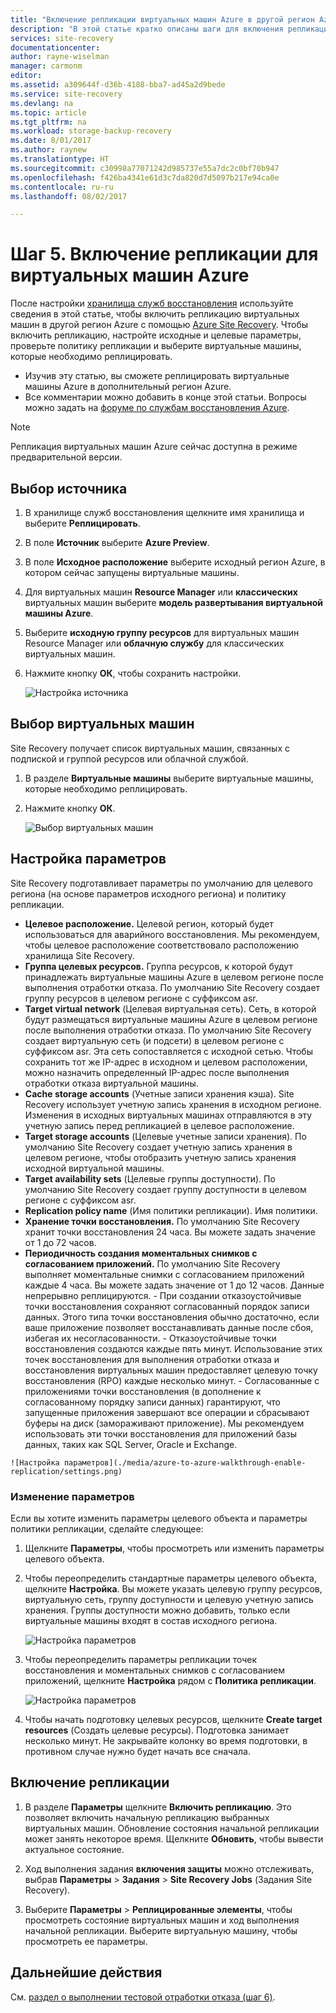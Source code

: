```yaml
---
title: "Включение репликации виртуальных машин Azure в другой регион Azure с помощью Azure Site Recovery | Документация Майкрософт"
description: "В этой статье кратко описаны шаги для включения репликации виртуальных машин Azure в другой регион Azure с помощью службы Azure Site Recovery."
services: site-recovery
documentationcenter: 
author: rayne-wiselman
manager: carmonm
editor: 
ms.assetid: a309644f-d36b-4188-bba7-ad45a2d9bede
ms.service: site-recovery
ms.devlang: na
ms.topic: article
ms.tgt_pltfrm: na
ms.workload: storage-backup-recovery
ms.date: 8/01/2017
ms.author: raynew
ms.translationtype: HT
ms.sourcegitcommit: c30998a77071242d985737e55a7dc2c0bf70b947
ms.openlocfilehash: f426ba4341e61d3c7da820d7d5097b217e94ca0e
ms.contentlocale: ru-ru
ms.lasthandoff: 08/02/2017

---
```



# <a name="step-5-enable-replication-for-azure-vms"></a>Шаг 5. Включение репликации для виртуальных машин Azure


После настройки [хранилища служб восстановления](azure-to-azure-walkthrough-vault.md) используйте сведения в этой статье, чтобы включить репликацию виртуальных машин в другой регион Azure с помощью [Azure Site Recovery](site-recovery-overview.md). Чтобы включить репликацию, настройте исходные и целевые параметры, проверьте политику репликации и выберите виртуальные машины, которые необходимо реплицировать.

- Изучив эту статью, вы сможете реплицировать виртуальные машины Azure в дополнительный регион Azure.
- Все комментарии можно добавить в конце этой статьи. Вопросы можно задать на [форуме по службам восстановления Azure](https://social.msdn.microsoft.com/forums/azure/home?forum=hypervrecovmgr).

>[!NOTE]
>
> Репликация виртуальных машин Azure сейчас доступна в режиме предварительной версии.


## <a name="select-the-source"></a>Выбор источника

1. В хранилище служб восстановления щелкните имя хранилища и выберите **Реплицировать**.
2. В поле **Источник** выберите **Azure Preview**.
2. В поле **Исходное расположение** выберите исходный регион Azure, в котором сейчас запущены виртуальные машины.
3. Для виртуальных машин **Resource Manager** или **классических** виртуальных машин выберите **модель развертывания виртуальной машины Azure**.
4. Выберите **исходную группу ресурсов** для виртуальных машин Resource Manager или **облачную службу** для классических виртуальных машин.
5. Нажмите кнопку **ОК**, чтобы сохранить настройки.

    ![Настройка источника](./media/azure-to-azure-walkthrough-enable-replication/source.png)

## <a name="select-the-vms"></a>Выбор виртуальных машин

Site Recovery получает список виртуальных машин, связанных с подпиской и группой ресурсов или облачной службой.

1. В разделе **Виртуальные машины** выберите виртуальные машины, которые необходимо реплицировать.
2. Нажмите кнопку **ОК**.

    ![Выбор виртуальных машин](./media/azure-to-azure-walkthrough-enable-replication/vms.png)


## <a name="configure-settings"></a>Настройка параметров

Site Recovery подготавливает параметры по умолчанию для целевого региона (на основе параметров исходного региона) и политику репликации.

   - **Целевое расположение.** Целевой регион, который будет использоваться для аварийного восстановления. Мы рекомендуем, чтобы целевое расположение соответствовало расположению хранилища Site Recovery.
   - **Группа целевых ресурсов.** Группа ресурсов, к которой будут принадлежать виртуальные машины Azure в целевом регионе после выполнения отработки отказа. По умолчанию Site Recovery создает группу ресурсов в целевом регионе с суффиксом asr.
   - **Target virtual network** (Целевая виртуальная сеть). Сеть, в которой будут размещаться виртуальные машины Azure в целевом регионе после выполнения отработки отказа. По умолчанию Site Recovery создает виртуальную сеть (и подсети) в целевом регионе с суффиксом asr. Эта сеть сопоставляется с исходной сетью. Чтобы сохранить тот же IP-адрес в исходном и целевом расположении, можно назначить определенный IP-адрес после выполнения отработки отказа виртуальной машины.
   - **Cache storage accounts** (Учетные записи хранения кэша). Site Recovery использует учетную запись хранения в исходном регионе. Изменения в исходных виртуальных машинах отправляются в эту учетную запись перед репликацией в целевое расположение.
   - **Target storage accounts** (Целевые учетные записи хранения). По умолчанию Site Recovery создает учетную запись хранения в целевом регионе, чтобы отобразить учетную запись хранения исходной виртуальной машины.
   -  **Target availability sets** (Целевые группы доступности). По умолчанию Site Recovery создает группу доступности в целевом регионе с суффиксом asr.
   - **Replication policy name** (Имя политики репликации). Имя политики.
   - **Хранение точки восстановления.** По умолчанию Site Recovery хранит точки восстановления 24 часа. Вы можете задать значение от 1 до 72 часов.
   - **Периодичность создания моментальных снимков с согласованием приложений.** По умолчанию Site Recovery выполняет моментальные снимки с согласованием приложений каждые 4 часа. Вы можете задать значение от 1 до 12 часов. Данные непрерывно реплицируются.
    - При создании отказоустойчивые точки восстановления сохраняют согласованный порядок записи данных. Этого типа точки восстановления обычно достаточно, если ваше приложение позволяет восстанавливать данные после сбоя, избегая их несогласованности.
    - Отказоустойчивые точки восстановления создаются каждые пять минут. Использование этих точек восстановления для выполнения отработки отказа и восстановления виртуальных машин предоставляет целевую точку восстановления (RPO) каждые несколько минут.
    - Согласованные с приложениями точки восстановления (в дополнение к согласованному порядку записи данных) гарантируют, что запущенные приложения завершают все операции и сбрасывают буферы на диск (замораживают приложение). Мы рекомендуем использовать эти точки восстановления для приложений базы данных, таких как SQL Server, Oracle и Exchange.

    ![Настройка параметров](./media/azure-to-azure-walkthrough-enable-replication/settings.png)


### <a name="modify-settings"></a>Изменение параметров

Если вы хотите изменить параметры целевого объекта и параметры политики репликации, сделайте следующее:

1. Щелкните **Параметры**, чтобы просмотреть или изменить параметры целевого объекта.
2. Чтобы переопределить стандартные параметры целевого объекта, щелкните **Настройка**. Вы можете указать целевую группу ресурсов, виртуальную сеть, группу доступности и целевую учетную запись хранения. Группы доступности можно добавить, только если виртуальные машины входят в состав исходного региона.

    ![Настройка параметров](./media/azure-to-azure-walkthrough-enable-replication/customize-target.png)

3. Чтобы переопределить параметры репликации точек восстановления и моментальных снимков с согласованием приложений, щелкните **Настройка** рядом с **Политика репликации**.

    ![Настройка параметров](./media/azure-to-azure-walkthrough-enable-replication/customize-policy.png)

4. Чтобы начать подготовку целевых ресурсов, щелкните **Create target resources** (Создать целевые ресурсы). Подготовка занимает несколько минут. Не закрывайте колонку во время подготовки, в противном случае нужно будет начать все сначала.




## <a name="enable-replication"></a>Включение репликации

1. В разделе **Параметры** щелкните **Включить репликацию**. Это позволяет включить начальную репликацию выбранных виртуальных машин. Обновление состояния начальной репликации может занять некоторое время. Щелкните **Обновить**, чтобы вывести актуальное состояние.

2. Ход выполнения задания **включения защиты** можно отслеживать, выбрав **Параметры** > **Задания** > **Site Recovery Jobs** (Задания Site Recovery).

3. Выберите **Параметры** > **Реплицированные элементы**, чтобы просмотреть состояние виртуальных машин и ход выполнения начальной репликации. Выберите виртуальную машину, чтобы просмотреть ее параметры.



## <a name="next-steps"></a>Дальнейшие действия

См. [раздел о выполнении тестовой отработки отказа (шаг 6)](azure-to-azure-walkthrough-test-failover.md).

